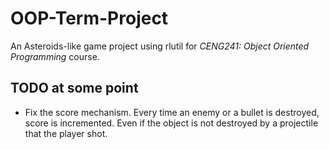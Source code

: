 # OOP-Term-Project

An Asteroids-like game project using rlutil for _CENG241: Object Oriented Programming_ course.

## TODO at some point

* Fix the score mechanism. Every time an enemy or a bullet is destroyed, score is incremented. Even if the object is not destroyed by a projectile that the player shot.
